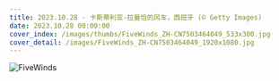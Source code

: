 ```yaml
---
title: 2023.10.28 - 卡斯蒂利亚-拉曼恰的风车，西班牙 (© Getty Images)
date: 2023.10.28 00:00:00
cover_index: /images/thumbs/FiveWinds_ZH-CN7503464049_533x300.jpg
cover_detail: /images/FiveWinds_ZH-CN7503464049_1920x1080.jpg
---
```


![FiveWinds](/images/FiveWinds_ZH-CN7503464049_1920x1080.jpg)
